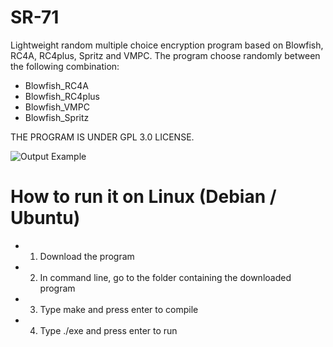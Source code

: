 # SR-71
Lightweight random multiple choice encryption program based on Blowfish, RC4A, RC4plus, Spritz and VMPC. The program choose randomly between the following combination:
  - Blowfish_RC4A
  - Blowfish_RC4plus
  - Blowfish_VMPC
  - Blowfish_Spritz

THE PROGRAM IS UNDER GPL 3.0 LICENSE.

![Output Example](https://github.com/AndryRafam/SR-71/blob/master/Output.png)

# How to run it on Linux (Debian / Ubuntu)
- 1) Download the program
- 2) In command line, go to the folder containing the downloaded program
- 3) Type make and press enter to compile
- 4) Type ./exe and press enter to run
